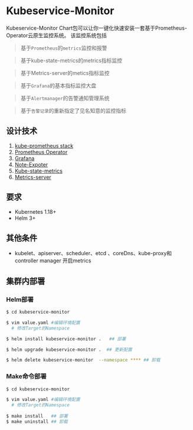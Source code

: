# Kubeservice-Monitor

Kubeservice-Monitor Chart包可以让你一键化快速安装一套基于Prometheus-Operator云原生监控系统。 该监控系统包括

> 基于`Prometheus`的`metrics`监控和报警

> 基于kube-state-metrics的metrics指标监控

> 基于Metrics-server的metics指标监控

> 基于`Grafana`的基本指标监控大盘

> 基于`Alertmanager`的告警通知管理系统

> 基于`告警记录`的重新指定了见名知意的监控指标


## 设计技术

1. [kube-prometheus stack](https://github.com/prometheus-operator/kube-prometheus)
2. [Prometheus Operator](https://github.com/prometheus-operator/prometheus-operator)
3. [Grafana](http://grafana.com/)
4. [Note-Expoter](https://github.com/prometheus/node_exporter)
5. [Kube-state-metrics](https://github.com/kubernetes/kube-state-metrics)
6. [Metrics-server](https://github.com/kubernetes-sigs/metrics-server)

## 要求

- Kubernetes 1.18+
- Helm 3+

## 其他条件

- kubelet、apiserver、scheduler、etcd 、coreDns、kube-proxy和 controller manager 开启metrics

## 集群内部署

### Helm部署

```bash
$ cd kubeservice-monitor

$ vim value.yaml #编辑环境配置
  # 修改Target的Namespace

$ helm install kubeservice-monitor .   ## 部署

$ helm upgrade kubeservice-monitor .  ## 更新配置

$ helm delete kubeservice-monitor  --namespace **** ## 卸载
```

### Make命令部署

```bash
$ cd kubeservice-monitor

$ vim value.yaml #编辑环境配置
  # 修改Target的Namespace
  
$ make install   ## 部署
$ make uninstall ## 卸载
```


